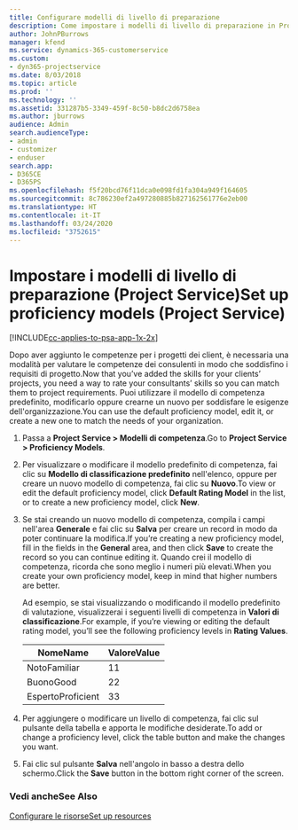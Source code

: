 ```yaml
---
title: Configurare modelli di livello di preparazione
description: Come impostare i modelli di livello di preparazione in Project Service
author: JohnPBurrows
manager: kfend
ms.service: dynamics-365-customerservice
ms.custom:
- dyn365-projectservice
ms.date: 8/03/2018
ms.topic: article
ms.prod: ''
ms.technology: ''
ms.assetid: 331287b5-3349-459f-8c50-b8dc2d6758ea
ms.author: jburrows
audience: Admin
search.audienceType:
- admin
- customizer
- enduser
search.app:
- D365CE
- D365PS
ms.openlocfilehash: f5f20bcd76f11dca0e098fd1fa304a949f164605
ms.sourcegitcommit: 8c786230ef2a497280885b827162561776e2eb00
ms.translationtype: HT
ms.contentlocale: it-IT
ms.lasthandoff: 03/24/2020
ms.locfileid: "3752615"
---
```

# <a name="set-up-proficiency-models-project-service"></a><span data-ttu-id="c9d08-103">Impostare i modelli di livello di preparazione (Project Service)</span><span class="sxs-lookup"><span data-stu-id="c9d08-103">Set up proficiency models (Project Service)</span></span>

[!INCLUDE[cc-applies-to-psa-app-1x-2x](../includes/cc-applies-to-psa-app-1x-2x.md)]

<span data-ttu-id="c9d08-104">Dopo aver aggiunto le competenze per i progetti dei client, è necessaria una modalità per valutare le competenze dei consulenti in modo che soddisfino i requisiti di progetto.</span><span class="sxs-lookup"><span data-stu-id="c9d08-104">Now that you’ve added the skills for your clients’ projects, you need a way to rate your consultants’ skills so you can match them to project requirements.</span></span> <span data-ttu-id="c9d08-105">Puoi utilizzare il modello di competenza predefinito, modificarlo oppure crearne un nuovo per soddisfare le esigenze dell'organizzazione.</span><span class="sxs-lookup"><span data-stu-id="c9d08-105">You can use the default proficiency model, edit it, or create a new one to match the needs of your organization.</span></span>  
  
1.  <span data-ttu-id="c9d08-106">Passa a **Project Service > Modelli di competenza**.</span><span class="sxs-lookup"><span data-stu-id="c9d08-106">Go to **Project Service > Proficiency Models**.</span></span>  
  
2.  <span data-ttu-id="c9d08-107">Per visualizzare o modificare il modello predefinito di competenza, fai clic su **Modello di classificazione predefinito** nell'elenco, oppure per creare un nuovo modello di competenza, fai clic su **Nuovo**.</span><span class="sxs-lookup"><span data-stu-id="c9d08-107">To view or edit the default proficiency model, click **Default Rating Model** in the list, or to create a new proficiency model, click **New**.</span></span>  
  
3.  <span data-ttu-id="c9d08-108">Se stai creando un nuovo modello di competenza, compila i campi nell'area **Generale** e fai clic su **Salva** per creare un record in modo da poter continuare la modifica.</span><span class="sxs-lookup"><span data-stu-id="c9d08-108">If you’re creating a new proficiency model, fill in the fields in the **General** area, and then click **Save** to create the record so you can continue editing it.</span></span> <span data-ttu-id="c9d08-109">Quando crei il modello di competenza, ricorda che sono meglio i numeri più elevati.</span><span class="sxs-lookup"><span data-stu-id="c9d08-109">When you create your own proficiency model, keep in mind that higher numbers are better.</span></span>  
  
     <span data-ttu-id="c9d08-110">Ad esempio, se stai visualizzando o modificando il modello predefinito di valutazione, visualizzerai i seguenti livelli di competenza in **Valori di classificazione**.</span><span class="sxs-lookup"><span data-stu-id="c9d08-110">For example, if you’re viewing or editing the default rating model, you’ll see the following proficiency levels in **Rating Values**.</span></span>  
  
    |<span data-ttu-id="c9d08-111">Nome</span><span class="sxs-lookup"><span data-stu-id="c9d08-111">Name</span></span>|<span data-ttu-id="c9d08-112">Valore</span><span class="sxs-lookup"><span data-stu-id="c9d08-112">Value</span></span>|  
    |----------|-----------|  
    |<span data-ttu-id="c9d08-113">Noto</span><span class="sxs-lookup"><span data-stu-id="c9d08-113">Familiar</span></span>|<span data-ttu-id="c9d08-114">1</span><span class="sxs-lookup"><span data-stu-id="c9d08-114">1</span></span>|  
    |<span data-ttu-id="c9d08-115">Buono</span><span class="sxs-lookup"><span data-stu-id="c9d08-115">Good</span></span>|<span data-ttu-id="c9d08-116">2</span><span class="sxs-lookup"><span data-stu-id="c9d08-116">2</span></span>|  
    |<span data-ttu-id="c9d08-117">Esperto</span><span class="sxs-lookup"><span data-stu-id="c9d08-117">Proficient</span></span>|<span data-ttu-id="c9d08-118">3</span><span class="sxs-lookup"><span data-stu-id="c9d08-118">3</span></span>|  
  
4.  <span data-ttu-id="c9d08-119">Per aggiungere o modificare un livello di competenza, fai clic sul pulsante della tabella e apporta le modifiche desiderate.</span><span class="sxs-lookup"><span data-stu-id="c9d08-119">To add or change a proficiency level, click the table button and make the changes you want.</span></span>  
  
5.  <span data-ttu-id="c9d08-120">Fai clic sul pulsante **Salva** nell'angolo in basso a destra dello schermo.</span><span class="sxs-lookup"><span data-stu-id="c9d08-120">Click the **Save** button in the bottom right corner of the screen.</span></span>  
  
### <a name="see-also"></a><span data-ttu-id="c9d08-121">Vedi anche</span><span class="sxs-lookup"><span data-stu-id="c9d08-121">See Also</span></span>  
 [<span data-ttu-id="c9d08-122">Configurare le risorse</span><span class="sxs-lookup"><span data-stu-id="c9d08-122">Set up resources</span></span>](../project-service/set-up-resources.md)
